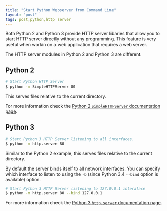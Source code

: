 ```yaml
---
title: "Start Python Webserver from Command Line"
layout: "post"
tags: post,python,http server
---
```


Both Python 2 and Python 3 provide HTTP server libaries that allow you to start HTTP server directly without any programming.
This feature is very useful when workin on a web application that requires a web server.

The HTTP server modules in Python 2 and Python 3 are different.

<h2>Python 2</h2>

``` bash
# Start Python HTTP Server
$ python -m SimpleHTTPServer 80
```

This serves files relative to the current directory.

For more information check the [Python 2 `SimpleHTTPServer` documentation page](https://docs.python.org/2/library/simplehttpserver.html).

<h2>Python 3</h2>

``` bash
# Start Python 3 HTTP Server listening to all interfaces.
$ python -m http.server 80
```

Similar to the Python 2 example, this serves files relative to the current directory.

By default the server binds itself to all network interfaces. You can specify which interface to listen to using the `-b` (since Python 3.4 `--bind` option is available)  option.

``` bash
# Start Python 3 HTTP Server listening to 127.0.0.1 interaface
$ python -m http.server 80 --bind 127.0.0.1
```

For more information check the [Python 3 `http.server` documentation page](https://docs.python.org/3/library/http.server.html).


